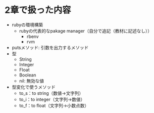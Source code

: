 # 2章で扱った内容
- rubyの環境構築
    - rubyの代表的なpakage manager（自分で追記（教材に記述なし））
        - rbenv
        - rvm
- putsメソッド: 引数を出力するメソッド
- 型
    - String
    - Integer
    - Float
    - Boolean
    - nil: 無効な値
- 型変化で使うメソッド
    - to_s：to string（数値→文字列）
    - to_i：to integer（文字列→数値）
    - to_f：to float（文字列→小数点数）